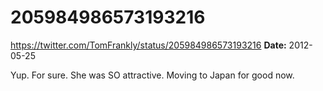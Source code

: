 # 205984986573193216
https://twitter.com/TomFrankly/status/205984986573193216
**Date:** 2012-05-25

Yup. For sure. She was SO attractive. Moving to Japan for good now.
